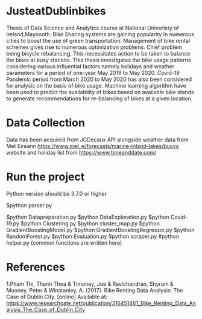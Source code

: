 # JusteatDublinbikes
Thesis of Data Science and Analytics course at National Univeristy of Ireland,Maynooth.
Bike Sharing systems are gaining popularity in numerous cities to boost the use of green
transportation. Management of bike rental schemes gives rise to numerous optimization
problems. Chief problem being bicycle rebalancing. This necessitates action to be taken
to balance the bikes at busy stations. This thesis investigates the bike usage patterns
considering various influential factors namely holidays and weather parameters for a 
period of one-year May 2019 to May 2020.
Covid-19 Pandemic period from March 2020 to May 2020 has also been considered for
analysis on the basis of bike usage. Machine learning algorithm have been used to 
predict the availability of bikes based on available bike stands to generate
recommendations for re-balancing of bikes at a given location.

# Data Collection
 Data has been acquired from JCDecaux API alongside weather data from Met Eireann 
 https://www.met.ie/forecasts/marine-inland-lakes/buoys website and holiday list from
 https://www.timeanddate.com/
 
 # Run the project
 Python version should be 3.7.0 or higher
 
 $python parser.py
 
 $python Datapreparation.py
 $python DataExploration.py
 $python Covid-19.py
 $python Clustering.py
 $python cluster_map.py
 $python GradientBoostingModel.py
 $python GradientBoostingRegressor.py
 $python RandomForest.py
 $python Evaluation.py
 $python scraper.py
 #python helper.py (common functions are written here)
 
 # References
 
1.Pham Thi, Thanh Thoa & Timoney, Joe & Ravichandran, Shyram & Mooney, Peter & Winstanley, A. (2017). Bike Renting Data Analysis: The Case of Dublin City. [online] Available at: https://www.researchgate.net/publication/316451461_Bike_Renting_Data_Analysis_The_Case_of_Dublin_City


 
 
